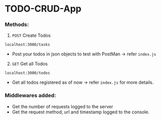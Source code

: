 # TODO-CRUD-App 

### Methods:

1. `POST` Create Todos
```
localhost:3000/tasks
```
- Post your todos in json objects to test with PostMan -> refer `index.js`


2. `GET` Get all Todos
```
localhost:3000/todos
```
- Get all todos registered as of now -> refer `index.js` for more details.

### Middlewares added:
- Get the number of requests logged to the server
- Get the request method, url and timestamp logged to the console. 
